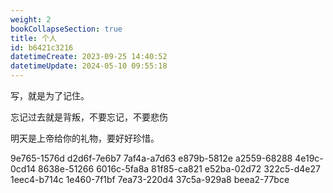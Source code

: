 ```yaml
---
weight: 2
bookCollapseSection: true
title: 个人
id: b6421c3216
datetimeCreate: 2023-09-25 14:40:52
datetimeUpdate: 2024-05-10 09:55:18
---
```

写，就是为了记住。

忘记过去就是背叛，不要忘记，不要悲伤

明天是上帝给你的礼物，要好好珍惜。

9e765-1576d
d2d6f-7e6b7
7af4a-a7d63
e879b-5812e
a2559-68288
4e19c-0cd14
8638e-51266
6016c-5fa8a
81f85-ca821
e52ba-02d72
322c5-d4e27
1eec4-b714c
1e460-7f1bf
7ea73-220d4
37c5a-929a8
beea2-77bce